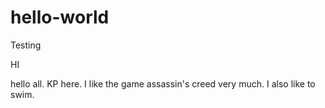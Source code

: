# hello-world
Testing

HI

hello all. KP here. I like the game assassin's creed very much.
I also like to swim. 
